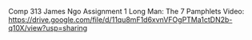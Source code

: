 Comp 313
James Ngo
Assignment 1
Long Man: The 7 Pamphlets
Video: https://drive.google.com/file/d/11qu8mF1d6xvnVFOgPTMa1ctDN2b-q10X/view?usp=sharing
